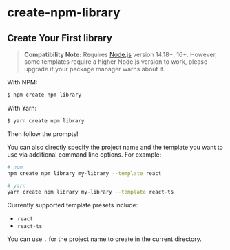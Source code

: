 # create-npm-library

## Create Your First library

> **Compatibility Note:**
> Requires [Node.js](https://nodejs.org/en/) version 14.18+, 16+. However, some templates require a higher Node.js version to work, please upgrade if your package manager warns about it.

With NPM:

```bash
$ npm create npm library
```

With Yarn:

```bash
$ yarn create npm library
```

Then follow the prompts!

You can also directly specify the project name and the template you want to use via additional command line options. For example:

```bash
# npm
npm create npm library my-library --template react

# yarn
yarn create npm library my-library --template react-ts


```

Currently supported template presets include:

- `react`
- `react-ts`

You can use `.` for the project name to create in the current directory.
